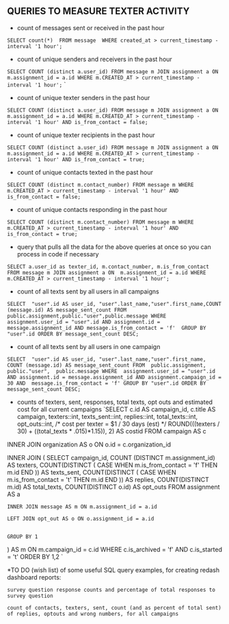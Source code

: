 ## QUERIES TO MEASURE TEXTER ACTIVITY

* count of messages sent or received in the past hour

`SELECT count(*) 
FROM message 
WHERE created_at > current_timestamp - interval '1 hour';
` 

* count of unique senders and receivers in the past hour

`SELECT COUNT (distinct a.user_id)
FROM message m
JOIN assignment a
ON m.assignment_id = a.id
WHERE m.CREATED_AT > current_timestamp - interval '1 hour';`
`
* count of unique texter senders in the past hour

`
SELECT COUNT (distinct a.user_id)
FROM message m
JOIN assignment a
ON m.assignment_id = a.id
WHERE m.CREATED_AT > current_timestamp - interval '1 hour'
AND is_from_contact = false;
`

* count of unique texter recipients in the past hour

`SELECT COUNT (distinct a.user_id)
FROM message m
JOIN assignment a
ON m.assignment_id = a.id
WHERE m.CREATED_AT > current_timestamp - interval '1 hour'
AND is_from_contact = true;
`

* count of unique contacts texted in the past hour

`SELECT COUNT (distinct m.contact_number)
FROM message m
WHERE m.CREATED_AT > current_timestamp - interval '1 hour'
AND is_from_contact = false;
`

* count of unique contacts responding in the past hour

`SELECT COUNT (distinct m.contact_number)
FROM message m
WHERE m.CREATED_AT > current_timestamp - interval '1 hour'
AND is_from_contact = true;
`

* query that pulls all the data for the above queries at once so you can process in code if necessary

`SELECT a.user_id as texter_id, m.contact_number, m.is_from_contact
FROM message m
JOIN assignment a
ON  m.assignment_id = a.id
WHERE m.CREATED_AT > current_timestamp - interval '1 hour';
`

* count of all texts sent by all users in all campaigns

`SELECT 
  "user".id AS user_id, "user".last_name,"user".first_name,COUNT (message.id) AS message_sent_count
FROM 
  public.assignment,public."user",public.message
WHERE 
  assignment.user_id = "user".id AND
  assignment.id = message.assignment_id AND
  message.is_from_contact = 'f' 
GROUP BY
"user".id
ORDER BY
  message_sent_count DESC;
  `
  
  
  * count of all texts sent by all users in one campaign
  
 `SELECT 
  "user".id AS user_id, "user".last_name,"user".first_name, COUNT (message.id) AS message_sent_count
FROM 
  public.assignment, 
  public."user", 
  public.message
WHERE 
  assignment.user_id = "user".id AND
  assignment.id = message.assignment_id AND
  assignment.campaign_id = 30 AND 
  message.is_from_contact = 'f'
GROUP BY
"user".id
ORDER BY
  message_sent_count DESC;
`

* counts of texters, sent, responses, total texts, opt outs and estimated cost for all current campaigns
`SELECT
    c.id AS campaign_id,
    c.title AS campaign,
    texters::int,
    texts_sent::int,
    replies::int,
    total_texts::int,
    opt_outs::int,
    /* cost per texter = $1 / 30 days (est) */
    ROUND(((texters / 30)  + ((total_texts * .015)*1.15)), 2) AS costid
FROM campaign AS c

INNER JOIN organization AS o ON o.id = c.organization_id

INNER JOIN (
    SELECT
        campaign_id,
        COUNT (DISTINCT m.assignment_id) AS texters,
        COUNT(DISTINCT (
          CASE WHEN m.is_from_contact = 'f' THEN m.id END
        )) AS texts_sent,
        COUNT(DISTINCT (
          CASE WHEN m.is_from_contact = 't' THEN m.id END
        )) AS replies,
        COUNT(DISTINCT m.id) AS total_texts,
        COUNT(DISTINCT o.id) AS opt_outs
    FROM assignment AS a

    INNER JOIN message AS m ON m.assignment_id = a.id

    LEFT JOIN opt_out AS o ON o.assignment_id = a.id


    GROUP BY 1
) AS m ON m.campaign_id = c.id
WHERE c.is_archived = 'f' AND c.is_started = 't'
ORDER BY 1,2
`


*TO DO (wish list) of some useful SQL query examples, for creating redash dashboard reports:

`survey question response counts and percentage of total responses to survey question
`

`count of contacts, texters, sent, count (and as percent of total sent) of replies, optouts and wrong numbers, for all campaigns
`
